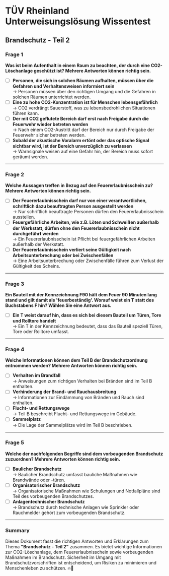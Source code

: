 # TÜV Rheinland Unterweisungslösung Wissentest

## Brandschutz - Teil 2

### **Frage 1**

**Was ist beim Aufenthalt in einem Raum zu beachten, der durch eine CO2-Löschanlage geschützt ist? Mehrere Antworten können richtig sein.**

- [ ] **Personen, die sich in solchen Räumen aufhalten, müssen über die Gefahren und Verhaltensweisen informiert sein**  
       → Personen müssen über den richtigen Umgang und die Gefahren in solchen Räumen unterrichtet werden.
- [ ] **Eine zu hohe CO2-Konzentration ist für Menschen lebensgefährlich**  
       → CO2 verdrängt Sauerstoff, was zu lebensbedrohlichen Situationen führen kann.
- [ ] **Der mit CO2 geflutete Bereich darf erst nach Freigabe durch die Feuerwehr wieder betreten werden**  
       → Nach einem CO2-Austritt darf der Bereich nur durch Freigabe der Feuerwehr sicher betreten werden.
- [ ] **Sobald der akustische Voralarm ertönt oder das optische Signal sichtbar wird, ist der Bereich unverzüglich zu verlassen**  
       → Warnsignale weisen auf eine Gefahr hin, der Bereich muss sofort geräumt werden.

---

### **Frage 2**

**Welche Aussagen treffen in Bezug auf den Feuererlaubnisschein zu? Mehrere Antworten können richtig sein.**

- [ ] **Der Feuererlaubnisschein darf nur von einer verantwortlichen, schriftlich dazu beauftragten Person ausgestellt werden**  
       → Nur schriftlich beauftragte Personen dürfen den Feuererlaubnisschein ausstellen.
- [ ] **Feuergefährliche Arbeiten, wie z.B. Löten und Schweißen außerhalb der Werkstatt, dürfen ohne den Feuererlaubnisschein nicht durchgeführt werden**  
       → Ein Feuererlaubnisschein ist Pflicht bei feuergefährlichen Arbeiten außerhalb der Werkstatt.
- [ ] **Der Feuererlaubnisschein verliert seine Gültigkeit nach Arbeitsunterbrechung oder bei Zwischenfällen**  
       → Eine Arbeitsunterbrechung oder Zwischenfälle führen zum Verlust der Gültigkeit des Scheins.

---

### **Frage 3**

**Ein Bauteil mit der Kennzeichnung F90 hält dem Feuer 90 Minuten lang stand und gilt damit als 'feuerbeständig'. Worauf weist ein T statt des Buchstabens F hin? Wählen Sie eine Antwort aus.**

- [ ] **Ein T weist darauf hin, dass es sich bei diesem Bauteil um Türen, Tore und Rolltore handelt**  
       → Ein T in der Kennzeichnung bedeutet, dass das Bauteil speziell Türen, Tore oder Rolltore umfasst.

---

### **Frage 4**

**Welche Informationen können dem Teil B der Brandschutzordnung entnommen werden? Mehrere Antworten können richtig sein.**

- [ ] **Verhalten im Brandfall**  
       → Anweisungen zum richtigen Verhalten bei Bränden sind im Teil B enthalten.
- [ ] **Verhinderung der Brand- und Rauchausbreitung**  
       → Informationen zur Eindämmung von Bränden und Rauch sind enthalten.
- [ ] **Flucht- und Rettungswege**  
       → Teil B beschreibt Flucht- und Rettungswege im Gebäude.
- [ ] **Sammelplatz**  
       → Die Lage der Sammelplätze wird im Teil B beschrieben.

---

### **Frage 5**

**Welche der nachfolgenden Begriffe sind dem vorbeugenden Brandschutz zuzuordnen? Mehrere Antworten können richtig sein.**

- [ ] **Baulicher Brandschutz**  
       → Baulicher Brandschutz umfasst bauliche Maßnahmen wie Brandwände oder -türen.
- [ ] **Organisatorischer Brandschutz**  
       → Organisatorische Maßnahmen wie Schulungen und Notfallpläne sind Teil des vorbeugenden Brandschutzes.
- [ ] **Anlagentechnischer Brandschutz**  
       → Brandschutz durch technische Anlagen wie Sprinkler oder Rauchmelder gehört zum vorbeugenden Brandschutz.

---

### **Summary**

Dieses Dokument fasst die richtigen Antworten und Erklärungen zum Thema **"Brandschutz - Teil 2"** zusammen. Es bietet wichtige Informationen zur CO2-Löschanlage, dem Feuererlaubnisschein sowie vorbeugenden Maßnahmen im Brandschutz. Sicherheit im Umgang mit Brandschutzvorschriften ist entscheidend, um Risiken zu minimieren und Menschenleben zu schützen. 🔥🧯
